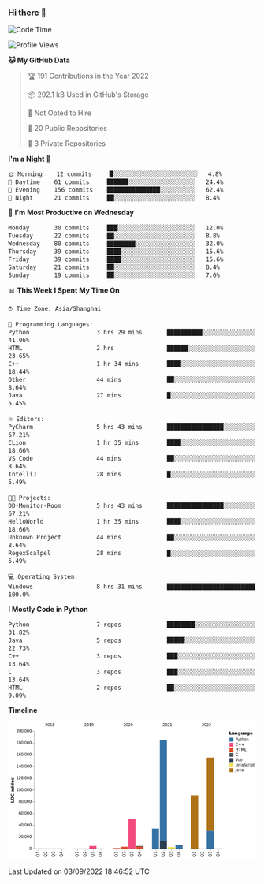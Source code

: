 ### Hi there 👋

<!--START_SECTION:waka-->
![Code Time](http://img.shields.io/badge/Code%20Time-545%20hrs%2058%20mins-blue)

![Profile Views](http://img.shields.io/badge/Profile%20Views-0-blue)

**🐱 My GitHub Data** 

> 🏆 191 Contributions in the Year 2022
 > 
> 📦 292.1 kB Used in GitHub's Storage 
 > 
> 🚫 Not Opted to Hire
 > 
> 📜 20 Public Repositories 
 > 
> 🔑 3 Private Repositories  
 > 
**I'm a Night 🦉** 

```text
🌞 Morning    12 commits     █░░░░░░░░░░░░░░░░░░░░░░░░   4.8% 
🌆 Daytime    61 commits     ██████░░░░░░░░░░░░░░░░░░░   24.4% 
🌃 Evening    156 commits    ███████████████░░░░░░░░░░   62.4% 
🌙 Night      21 commits     ██░░░░░░░░░░░░░░░░░░░░░░░   8.4%

```
📅 **I'm Most Productive on Wednesday** 

```text
Monday       30 commits     ███░░░░░░░░░░░░░░░░░░░░░░   12.0% 
Tuesday      22 commits     ██░░░░░░░░░░░░░░░░░░░░░░░   8.8% 
Wednesday    80 commits     ████████░░░░░░░░░░░░░░░░░   32.0% 
Thursday     39 commits     ████░░░░░░░░░░░░░░░░░░░░░   15.6% 
Friday       39 commits     ████░░░░░░░░░░░░░░░░░░░░░   15.6% 
Saturday     21 commits     ██░░░░░░░░░░░░░░░░░░░░░░░   8.4% 
Sunday       19 commits     ██░░░░░░░░░░░░░░░░░░░░░░░   7.6%

```


📊 **This Week I Spent My Time On** 

```text
⌚︎ Time Zone: Asia/Shanghai

💬 Programming Languages: 
Python                   3 hrs 29 mins       ██████████░░░░░░░░░░░░░░░   41.06% 
HTML                     2 hrs               ██████░░░░░░░░░░░░░░░░░░░   23.65% 
C++                      1 hr 34 mins        ████░░░░░░░░░░░░░░░░░░░░░   18.44% 
Other                    44 mins             ██░░░░░░░░░░░░░░░░░░░░░░░   8.64% 
Java                     27 mins             █░░░░░░░░░░░░░░░░░░░░░░░░   5.45%

🔥 Editors: 
PyCharm                  5 hrs 43 mins       ████████████████░░░░░░░░░   67.21% 
CLion                    1 hr 35 mins        ████░░░░░░░░░░░░░░░░░░░░░   18.66% 
VS Code                  44 mins             ██░░░░░░░░░░░░░░░░░░░░░░░   8.64% 
IntelliJ                 28 mins             █░░░░░░░░░░░░░░░░░░░░░░░░   5.49%

🐱‍💻 Projects: 
DD-Monitor-Room          5 hrs 43 mins       ████████████████░░░░░░░░░   67.21% 
HelloWorld               1 hr 35 mins        ████░░░░░░░░░░░░░░░░░░░░░   18.66% 
Unknown Project          44 mins             ██░░░░░░░░░░░░░░░░░░░░░░░   8.64% 
RegexScalpel             28 mins             █░░░░░░░░░░░░░░░░░░░░░░░░   5.49%

💻 Operating System: 
Windows                  8 hrs 31 mins       █████████████████████████   100.0%

```

**I Mostly Code in Python** 

```text
Python                   7 repos             ████████░░░░░░░░░░░░░░░░░   31.82% 
Java                     5 repos             █████░░░░░░░░░░░░░░░░░░░░   22.73% 
C++                      3 repos             ███░░░░░░░░░░░░░░░░░░░░░░   13.64% 
C                        3 repos             ███░░░░░░░░░░░░░░░░░░░░░░   13.64% 
HTML                     2 repos             ██░░░░░░░░░░░░░░░░░░░░░░░   9.09%

```


**Timeline**

![Chart not found](https://raw.githubusercontent.com/SuperMaxine/SuperMaxine/main/charts/bar_graph.png) 


 Last Updated on 03/09/2022 18:46:52 UTC
<!--END_SECTION:waka-->

<!--
**SuperMaxine/SuperMaxine** is a ✨ _special_ ✨ repository because its `README.md` (this file) appears on your GitHub profile.

Here are some ideas to get you started:

- 🔭 I’m currently working on ...
- 🌱 I’m currently learning ...
- 👯 I’m looking to collaborate on ...
- 🤔 I’m looking for help with ...
- 💬 Ask me about ...
- 📫 How to reach me: ...
- 😄 Pronouns: ...
- ⚡ Fun fact: ...
-->

